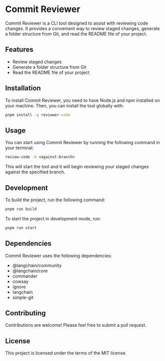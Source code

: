 # Commit Reviewer

Commit Reviewer is a CLI tool designed to assist with reviewing code changes. It provides a convenient way to review staged changes, generate a folder structure from Git, and read the README file of your project.

## Features

- Review staged changes
- Generate a folder structure from Git
- Read the README file of your project

## Installation

To install Commit Reviewer, you need to have Node.js and npm installed on your machine. Then, you can install the tool globally with:

```cmd
pnpm install -g reviewer-code
```

## Usage

You can start using Commit Reviewer by running the following command in your terminal:

```cmd
review-code -b <against-branch>
```

This will start the tool and it will begin reviewing your staged changes against the specified branch.

## Development

To build the project, run the following command:

```cmd
pnpm run build
```

To start the project in development mode, run:

```cmd
pnpm run start
```

## Dependencies

Commit Reviewer uses the following dependencies:

- @langchain/community
- @langchain/core
- commander
- cowsay
- ignore
- langchain
- simple-git

## Contributing

Contributions are welcome! Please feel free to submit a pull request.

## License

This project is licensed under the terms of the MIT license.
